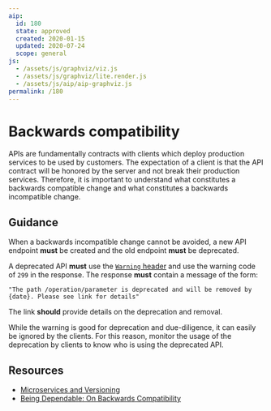 ```yaml
---
aip:
  id: 180
  state: approved
  created: 2020-01-15
  updated: 2020-07-24
  scope: general
js:
  - /assets/js/graphviz/viz.js
  - /assets/js/graphviz/lite.render.js
  - /assets/js/aip/aip-graphviz.js
permalink: /180
---
```


# Backwards compatibility

APIs are fundamentally contracts with clients which deploy production services to be used by customers. The expectation of a client is that the API contract will be honored by the server and not break their production services. Therefore, it is important to understand what constitutes a backwards compatible change and what constitutes a backwards incompatible change.

## Guidance

When a backwards incompatible change cannot be avoided, a new API endpoint **must** be created and the old endpoint **must** be deprecated.

A deprecated API **must** use the [`Warning` header] and use the warning code of `299` in the response. The response **must** contain a message of the form:

```
"The path /operation/parameter is deprecated and will be removed by {date}. Please see link for details"
```

The link **should** provide details on the deprecation and removal.

While the warning is good for deprecation and due-diligence, it can easily be ignored by the clients. For this reason, monitor the usage of the deprecation by clients to know who is using the deprecated API.

## Resources
- [Microservices and Versioning](https://salesforce.quip.com/DG4cA3wa1bp9)
- [Being Dependable: On Backwards Compatibility](https://docs.google.com/document/d/1jgLXW38yUalgajYUU5wPMPNJ4e5WyUnSZMqDo-8CKsk/edit?usp=sharing)

[`Warning` header]: https://tools.ietf.org/html/rfc7234#section-5.5
